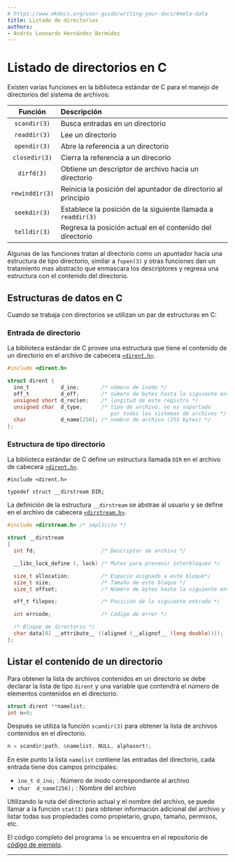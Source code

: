 ```yaml
---
# https://www.mkdocs.org/user-guide/writing-your-docs/#meta-data
title: Listado de directorios
authors:
- Andrés Leonardo Hernández Bermúdez
---
```


# Listado de directorios en C

Existen varias funciones en la biblioteca estándar de C para el manejo de directorios del sistema de archivos:

| Función        | Descripción      |
|:--------------:|:-----------------|
| `scandir(3)`   | Busca entradas en un directorio
| `readdir(3)`   | Lee un directorio
| `opendir(3)`   | Abre la referencia a un directorio
| `closedir(3)`  | Cierra la referencia a un direcorio
| `dirfd(3)`     | Obtiene un descriptor de archivo hacia un directorio
| `rewinddir(3)` | Reinicia la posición del apuntador de directorio al principio
| `seekdir(3)`   | Establece la posición de la siguiente llamada a `readdir(3)`
| `telldir(3)`   | Regresa la posición actual en el contenido del directorio

Algunas de las funciones tratan al directorio como un apuntador hacia una estructura de tipo directorio, similar a `fopen(3)` y otras funciones dan un tratamiento mas abstracto que enmascara los descriptores y regresa una estructura con el contenido del directorio.

## Estructuras de datos en C

Cuando se trabaja con directorios se utilizan un par de estructuras en C:

### Entrada de directorio

La biblioteca estándar de C provee una estructura que tiene el contenido de un directorio en el archivo de cabecera [`<dirent.h>`][dirent-h-man].

```c
#include <dirent.h>

struct dirent {
  ino_t          d_ino;       /* número de ínodo */
  off_t          d_off;       /* número de bytes hasta la siguiente entrada dirent */
  unsigned short d_reclen;    /* longitud de este registro */
  unsigned char  d_type;      /* tipo de archivo, no es soportado 
                                 por todos los sistemas de archivos */
  char           d_name[256]; /* nombre de archivo (255 bytes) */
};
```

### Estructura de tipo directorio

La biblioteca estándar de C define un estructura llamada `DIR` en el archivo de cabecera [`<dirent.h>`][dirent-h-man].

```nc
#include <dirent.h>

typedef struct __dirstream DIR;
```

La definición de la estructura `__dirstream` se abstrae al usuario y se define en el archivo de cabecera [`<dirstream.h>`][dirstream-glibc-mirror].

```c
#include <dirstream.h> /* implícito */

struct __dirstream
{
  int fd;                     /* Descriptor de archivo */

  __libc_lock_define (, lock) /* Mutex para prevenir interbloqueo */

  size_t allocation;          /* Espacio asignado a este bloque*/
  size_t size;                /* Tamaño de este bloque */
  size_t offset;              /* Número de bytes hasta la siguiente entrada */

  off_t filepos;              /* Posición de la siguiente entrada */

  int errcode;                /* Código de error */

  /* Bloque de directorio */
  char data[0] __attribute__ ((aligned (__alignof__ (long double))));
};
```

## Listar el contenido de un directorio

Para obtener la lista de archivos contenidos en un directorio se debe declarar la lista de tipo `dirent` y una variable que contendrá el número de elementos contenidos en el directorio.

```c
struct dirent **namelist;
int n=0;
```

Después se utiliza la función `scandir(3)` para obtener la lista de archivos contenidos en el directorio.

```c
n = scandir(path, &namelist, NULL, alphasort);
```

En este punto la lista `namelist` contiene las entradas del directorio, cada entrada tiene dos campos principales:

- `ino_t d_ino;` : Número de inodo correspondiente al archivo
- `char  d_name[256];` : Nombre del archivo

Utilizando la ruta del directorio actual y el nombre del archivo, se puede llamar a la función `stat(3)` para obtener información adicional del archivo y listar todas sus propiedades como propietario, grupo, tamaño, permisos, etc.

El código completo del programa `ls` se encuentra en el repositorio de [código de ejemplo][ls-c].

--------------------------------------------------------------------------------

[ls-c]: https://gitlab.com/SistemasOperativos-Ciencias-UNAM/codigo-ejemplo/-/blob/master/filesystems/ls.c
[scandir-man]: https://linux.die.net/man/3/scandir
[readdir-man]: https://linux.die.net/man/3/readdir
[stat-man]: https://linux.die.net/man/3/stat
[fstat-man]: https://linux.die.net/man/2/fstat
[dirent-h-man]: https://man7.org/linux/man-pages/man0/dirent.h.0p.html
[dirstream-glibc]: https://sourceware.org/git/?p=glibc.git;a=blob;f=sysdeps/unix/sysv/linux/dirstream.h;h=b5e1db8db0f89cea5487583a090518f802420fa1;hb=refs/heads/master
[dirstream-glibc-mirror]: https://gitlab.com/SistemasOperativos-Ciencias-UNAM/programas/glibc/-/blob/master/sysdeps/unix/sysv/linux/dirstream.h
